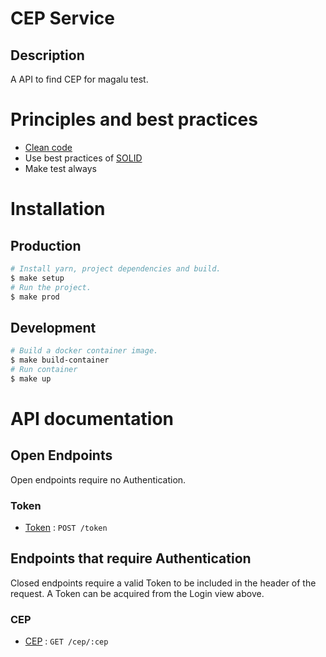 # CEP Service

## Description
A API to find CEP for magalu test.

# Principles and best practices
- [Clean code](https://github.com/labs42io/clean-code-typescript)
- Use best practices of [SOLID](https://medium.com/@matheusbessa_44838/princ%C3%ADpios-solid-com-typescript-4f8a9d5d1ef8)
- Make test always

# Installation

## Production
```bash
# Install yarn, project dependencies and build.
$ make setup
# Run the project.
$ make prod
```
## Development
```bash
# Build a docker container image.
$ make build-container
# Run container
$ make up
```

# API documentation
## Open Endpoints

Open endpoints require no Authentication.
### Token
* [Token](cep-service/docs/token.md) : `POST /token`

## Endpoints that require Authentication

Closed endpoints require a valid Token to be included in the header of the
request. A Token can be acquired from the Login view above.

### CEP

* [CEP](cep-service/docs/cep.md) : `GET /cep/:cep`
